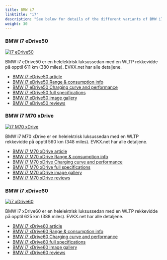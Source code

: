 ```yaml
---
title: BMW i7
linktitle: "i7"
description: "See below for details of the different variants of BMW i7"
weight: 30
---
```

### BMW i7 eDrive50

<a href="/models/bmw/i7/i7_edrive50/"><img src="https://media.evkx.net/multimedia/models/bmw/i7/i7_edrive50/main_1_st.jpg" class="img-fluid" alt="i7 eDrive50" ></a>

BMW i7 eDrive50 er en helelektrisk luksussedan med en WLTP rekkevidde på opptil 611 km (380 miles). EVKX.net har alle detaljene. 

- [BMW i7 eDrive50 article](/models/bmw/i7/i7_edrive50/)
- [BMW i7 eDrive50 Range & consumption info](/models/bmw/i7/i7_edrive50/rangeandconsumption)
- [BMW i7 eDrive50 Charging curve and performance](/models/bmw/i7/i7_edrive50/chargingcurve)
- [BMW i7 eDrive50 full specifications](/models/bmw/i7/i7_edrive50/specifications)
- [BMW i7 eDrive50 image gallery](/models/bmw/i7/i7_edrive50/gallery)
- [BMW i7 eDrive50 reviews](/models/bmw/i7/i7_edrive50/reviews)

### BMW i7 M70 xDrive

<a href="/models/bmw/i7/i7_m70_xdrive/"><img src="https://media.evkx.net/multimedia/models/bmw/i7/i7_m70_xdrive/main_1_st.jpg" class="img-fluid" alt="i7 M70 xDrive" ></a>

BMW i7 M70 xDrive er en helelektrisk luksussedan med en WLTP rekkevidde på opptil 560 km (348 miles). EVKX.net har alle detaljene. 

- [BMW i7 M70 xDrive article](/models/bmw/i7/i7_m70_xdrive/)
- [BMW i7 M70 xDrive Range & consumption info](/models/bmw/i7/i7_m70_xdrive/rangeandconsumption)
- [BMW i7 M70 xDrive Charging curve and performance](/models/bmw/i7/i7_m70_xdrive/chargingcurve)
- [BMW i7 M70 xDrive full specifications](/models/bmw/i7/i7_m70_xdrive/specifications)
- [BMW i7 M70 xDrive image gallery](/models/bmw/i7/i7_m70_xdrive/gallery)
- [BMW i7 M70 xDrive reviews](/models/bmw/i7/i7_m70_xdrive/reviews)

### BMW i7 xDrive60

<a href="/models/bmw/i7/i7_xdrive60/"><img src="https://media.evkx.net/multimedia/models/bmw/i7/i7_xdrive60/main_1_st.jpg" class="img-fluid" alt="i7 xDrive60" ></a>

BMW i7 xDrive60 er en helelektrisk luksussedan med en WLTP rekkevidde på opptil 625 km (388 miles). EVKX.net har alle detaljene. 

- [BMW i7 xDrive60 article](/models/bmw/i7/i7_xdrive60/)
- [BMW i7 xDrive60 Range & consumption info](/models/bmw/i7/i7_xdrive60/rangeandconsumption)
- [BMW i7 xDrive60 Charging curve and performance](/models/bmw/i7/i7_xdrive60/chargingcurve)
- [BMW i7 xDrive60 full specifications](/models/bmw/i7/i7_xdrive60/specifications)
- [BMW i7 xDrive60 image gallery](/models/bmw/i7/i7_xdrive60/gallery)
- [BMW i7 xDrive60 reviews](/models/bmw/i7/i7_xdrive60/reviews)

